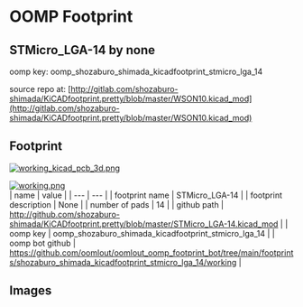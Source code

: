 # OOMP Footprint  
## STMicro_LGA-14  by none  
  
oomp key: oomp_shozaburo_shimada_kicadfootprint_stmicro_lga_14  
  
source repo at: [http://gitlab.com/shozaburo-shimada/KiCADfootprint.pretty/blob/master/WSON10.kicad_mod](http://gitlab.com/shozaburo-shimada/KiCADfootprint.pretty/blob/master/WSON10.kicad_mod)  
## Footprint  
  
[![working_kicad_pcb_3d.png](working_kicad_pcb_3d_600.png)](working_kicad_pcb_3d.png)  
  
[![working.png](working_600.png)](working.png)  
| name | value | 
| --- | --- | 
| footprint name | STMicro_LGA-14 | 
| footprint description | None | 
| number of pads | 14 | 
| github path | http://github.com/shozaburo-shimada/KiCADfootprint.pretty/blob/master/STMicro_LGA-14.kicad_mod | 
| oomp key | oomp_shozaburo_shimada_kicadfootprint_stmicro_lga_14 | 
| oomp bot github | https://github.com/oomlout/oomlout_oomp_footprint_bot/tree/main/footprints/shozaburo_shimada_kicadfootprint_stmicro_lga_14/working | 
## Images  
